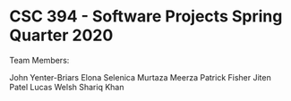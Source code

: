 <h1>CSC 394 - Software Projects
Spring Quarter 2020</h1>

Team Members:

John Yenter-Briars
Elona Selenica
Murtaza Meerza
Patrick Fisher
Jiten Patel
Lucas Welsh
Shariq Khan
